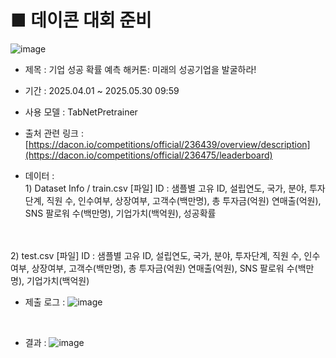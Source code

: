 # ■ 데이콘 대회 준비 
![image](https://github.com/user-attachments/assets/fa67248f-6ae2-4398-b23c-8b6c3b7b9212)

- 제목 : 기업 성공 확률 예측 해커톤: 미래의 성공기업을 발굴하라!
- 기간 :  2025.04.01 ~ 2025.05.30 09:59
- 사용 모델 : TabNetPretrainer
- 출처 관련 링크 : [https://dacon.io/competitions/official/236439/overview/description](https://dacon.io/competitions/official/236475/leaderboard)

- 데이터  : <br> 1) Dataset Info / train.csv [파일]
                   ID : 샘플별 고유 ID, 설립연도, 국가, 분야, 투자단계, 직원 수, 인수여부, 상장여부, 고객수(백만명), 총 투자금(억원)
                   연매출(억원), SNS 팔로워 수(백만명), 기업가치(백억원), 성공확률
 <br>
          <br>  2) test.csv [파일]
                   ID : 샘플별 고유 ID, 설립연도, 국가, 분야, 투자단계, 직원 수, 인수여부, 상장여부, 고객수(백만명), 총 투자금(억원)
                   연매출(억원), SNS 팔로워 수(백만명), 기업가치(백억원)

 <br>

- 제출 로그 :
  ![image](https://github.com/user-attachments/assets/a30fed14-4882-46f9-a3c1-2e99edd862fa)

<br>

- 결과 :
  ![image](https://github.com/user-attachments/assets/25c6e03e-0665-41e3-8409-954bdc6afac7)
